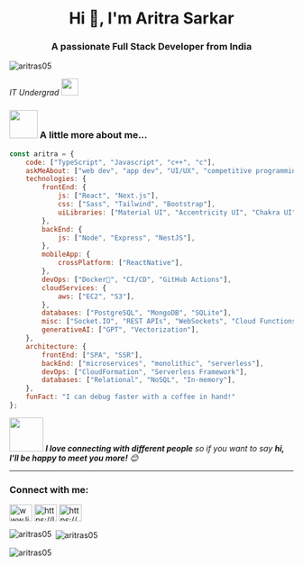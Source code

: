 <h1 align="center">Hi 👋, I'm Aritra Sarkar</h1>
<h3 align="center">A passionate Full Stack Developer from India</h3>

<p align="left"> <img src="https://komarev.com/ghpvc/?username=aritras05&label=Profile%20views&color=0e75b6&style=flat" alt="aritras05" /> </p>
<p><em> IT Undergrad
</a><img src="https://media.giphy.com/media/WUlplcMpOCEmTGBtBW/giphy.gif" width="30"> 
</em></p>



### <img src="https://media.giphy.com/media/VgCDAzcKvsR6OM0uWg/giphy.gif" width="50"> A little more about me...  

```javascript
const aritra = {
    code: ["TypeScript", "Javascript", "c++", "c"],
    askMeAbout: ["web dev", "app dev", "UI/UX", "competitive programming"],
    technologies: {
        frontEnd: {
            js: ["React", "Next.js"],
            css: ["Sass", "Tailwind", "Bootstrap"],
            uiLibraries: ["Material UI", "Accentricity UI", "Chakra UI"],
        },
        backEnd: {
            js: ["Node", "Express", "NestJS"],
        },
        mobileApp: {
            crossPlatform: ["ReactNative"],
        },
        devOps: ["Docker🐳", "CI/CD", "GitHub Actions"],
        cloudServices: {
            aws: ["EC2", "S3"],
        },
        databases: ["PostgreSQL", "MongoDB", "SQLite"],
        misc: ["Socket.IO", "REST APIs", "WebSockets", "Cloud Functions"],
        generativeAI: ["GPT", "Vectorization"],
    },
    architecture: {
        frontEnd: ["SPA", "SSR"],
        backEnd: ["microservices", "monolithic", "serverless"],
        devOps: ["CloudFormation", "Serverless Framework"],
        databases: ["Relational", "NoSQL", "In-memory"],
    },
    funFact: "I can debug faster with a coffee in hand!"
};
```

<img src="https://media.giphy.com/media/LnQjpWaON8nhr21vNW/giphy.gif" width="60"> <em><b>I love connecting with different people</b> so if you want to say <b>hi, I'll be happy to meet you more!</b> 😊</em>

---


<h3 align="left">Connect with me:</h3>
<p align="left">
<a href="https://linkedin.com/in/aritra-sarkar-215998282" target="blank"><img align="center" src="https://raw.githubusercontent.com/rahuldkjain/github-profile-readme-generator/master/src/images/icons/Social/linked-in-alt.svg" alt="www.linkedin.com/in/aritra-sarkar-215998282" height="30" width="40" /></a>
<a href="https://www.leetcode.com/https://leetcode.com/u/aritra_sarkar/" target="blank"><img align="center" src="https://raw.githubusercontent.com/rahuldkjain/github-profile-readme-generator/master/src/images/icons/Social/leet-code.svg" alt="https://leetcode.com/u/aritra_sarkar/" height="30" width="40" /></a>
<a href="https://auth.geeksforgeeks.org/user/https://www.geeksforgeeks.org/user/aritrasarkoizz/" target="blank"><img align="center" src="https://raw.githubusercontent.com/rahuldkjain/github-profile-readme-generator/master/src/images/icons/Social/geeks-for-geeks.svg" alt="https://www.geeksforgeeks.org/user/aritrasarkoizz/" height="30" width="40" /></a>
</p>

<p><img align="left" src="https://github-readme-stats.vercel.app/api/top-langs?username=aritras05&show_icons=true&locale=en&layout=compact" alt="aritras05" /></p>

<p>&nbsp;<img align="center" src="https://github-readme-stats.vercel.app/api?username=aritras05&show_icons=true&locale=en" alt="aritras05" /></p>

<p><img align="center" src="https://github-readme-streak-stats.herokuapp.com/?user=aritras05&" alt="aritras05" /></p>
